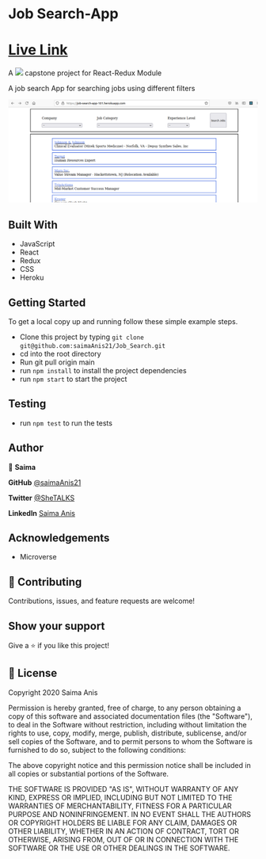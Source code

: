 # Job Search-App
# [Live Link](https://job-search-app-101.herokuapp.com/)

A  ![](https://img.shields.io/badge/Microverse-blueviolet)  capstone project for React-Redux Module

A job search App for searching jobs using different filters

![](screenshot.png)
## Built With

- JavaScript
- React
- Redux
- CSS
- Heroku

## Getting Started

To get a local copy up and running follow these simple example steps.

- Clone this project by typing ```git clone git@github.com:saimaAnis21/Job_Search.git```
- cd into the root directory
- Run git pull origin main
- run ```npm install``` to install the project dependencies
- run ```npm start``` to start the project

## Testing
- run ```npm test``` to run the tests


## Author

👤 **Saima**

**GitHub** [@saimaAnis21](https://github.com/saimaAnis21)

**Twitter** [@SheTALKS](https://twitter.com/SheTALKS6)

**LinkedIn** [Saima Anis](https://www.linkedin.com/in/saima-anis-3a07921b2/)

## Acknowledgements
- Microverse

## 🤝 Contributing

Contributions, issues, and feature requests are welcome!


## Show your support

Give a ⭐️ if you like this project!

## 📝 License

Copyright 2020 Saima Anis

Permission is hereby granted, free of charge, to any person obtaining a copy of this software and associated documentation files (the "Software"), to deal in the Software without restriction, including without limitation the rights to use, copy, modify, merge, publish, distribute, sublicense, and/or sell copies of the Software, and to permit persons to whom the Software is furnished to do so, subject to the following conditions:

The above copyright notice and this permission notice shall be included in all copies or substantial portions of the Software.

THE SOFTWARE IS PROVIDED "AS IS", WITHOUT WARRANTY OF ANY KIND, EXPRESS OR IMPLIED, INCLUDING BUT NOT LIMITED TO THE WARRANTIES OF MERCHANTABILITY, FITNESS FOR A PARTICULAR PURPOSE AND NONINFRINGEMENT. IN NO EVENT SHALL THE AUTHORS OR COPYRIGHT HOLDERS BE LIABLE FOR ANY CLAIM, DAMAGES OR OTHER LIABILITY, WHETHER IN AN ACTION OF CONTRACT, TORT OR OTHERWISE, ARISING FROM, OUT OF OR IN CONNECTION WITH THE SOFTWARE OR THE USE OR OTHER DEALINGS IN THE SOFTWARE.